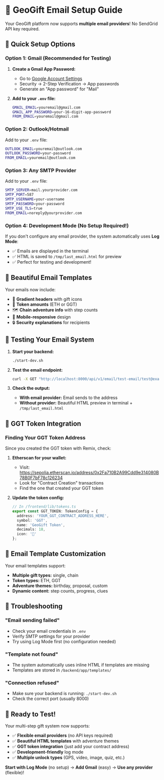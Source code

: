 # 📧 GeoGift Email Setup Guide

Your GeoGift platform now supports **multiple email providers**! No SendGrid API key required.

## 🚀 Quick Setup Options

### Option 1: Gmail (Recommended for Testing)
1. **Create a Gmail App Password:**
   - Go to [Google Account Settings](https://myaccount.google.com/)
   - Security → 2-Step Verification → App passwords
   - Generate an "App password" for "Mail"

2. **Add to your `.env` file:**
   ```bash
   GMAIL_EMAIL=youremail@gmail.com
   GMAIL_APP_PASSWORD=your-16-digit-app-password
   FROM_EMAIL=youremail@gmail.com
   ```

### Option 2: Outlook/Hotmail
Add to your `.env` file:
```bash
OUTLOOK_EMAIL=youremail@outlook.com
OUTLOOK_PASSWORD=your-password
FROM_EMAIL=youremail@outlook.com
```

### Option 3: Any SMTP Provider
Add to your `.env` file:
```bash
SMTP_SERVER=mail.yourprovider.com
SMTP_PORT=587
SMTP_USERNAME=your-username
SMTP_PASSWORD=your-password
SMTP_USE_TLS=true
FROM_EMAIL=noreply@yourprovider.com
```

### Option 4: Development Mode (No Setup Required!)
If you don't configure any email provider, the system automatically uses **Log Mode**:
- ✅ Emails are displayed in the terminal
- ✅ HTML is saved to `/tmp/last_email.html` for preview
- ✅ Perfect for testing and development!

## 🎨 Beautiful Email Templates

Your emails now include:
- 📧 **Gradient headers** with gift icons
- 🎁 **Token amounts** (ETH or GGT)
- 🗺️ **Chain adventure info** with step counts
- 📱 **Mobile-responsive** design
- 🔒 **Security explanations** for recipients

## 🧪 Testing Your Email System

1. **Start your backend:**
   ```bash
   ./start-dev.sh
   ```

2. **Test the email endpoint:**
   ```bash
   curl -X GET "http://localhost:8000/api/v1/email/test-email/test@example.com?gift_type=chain"
   ```

3. **Check the output:**
   - **With email provider:** Email sends to the address
   - **Without provider:** Beautiful HTML preview in terminal + `/tmp/last_email.html`

## 🎯 GGT Token Integration

### Finding Your GGT Token Address
Since you created the GGT token with Remix, check:

1. **Etherscan for your wallet:**
   - Visit: https://sepolia.etherscan.io/address/0x2Fa710B2A99Cdd9e314080B78B0F7bF78c126234
   - Look for "Contract Creation" transactions
   - Find the one that created your GGT token

2. **Update the token config:**
   ```typescript
   // In /frontend/lib/tokens.ts
   export const GGT_TOKEN: TokenConfig = {
     address: 'YOUR_GGT_CONTRACT_ADDRESS_HERE',
     symbol: 'GGT',
     name: 'GeoGift Token',
     decimals: 18,
     icon: '🎁'
   };
   ```

## 📨 Email Template Customization

Your email templates support:
- **Multiple gift types:** single, chain
- **Token types:** ETH, GGT
- **Adventure themes:** birthday, proposal, custom
- **Dynamic content:** step counts, progress, clues

## 🔧 Troubleshooting

### "Email sending failed"
- Check your email credentials in `.env`
- Verify SMTP settings for your provider
- Try using Log Mode first (no configuration needed)

### "Template not found"
- The system automatically uses inline HTML if templates are missing
- Templates are stored in `/backend/app/templates/`

### "Connection refused"
- Make sure your backend is running: `./start-dev.sh`
- Check the correct port (usually 8000)

## 🎊 Ready to Test!

Your multi-step gift system now supports:
- ✅ **Flexible email providers** (no API keys required)
- ✅ **Beautiful HTML templates** with adventure themes
- ✅ **GGT token integration** (just add your contract address)
- ✅ **Development-friendly** log mode
- ✅ **Multiple unlock types** (GPS, video, image, quiz, etc.)

**Start with Log Mode** (no setup) → **Add Gmail** (easy) → **Use any provider** (flexible)!